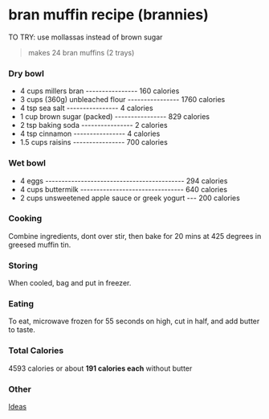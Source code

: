 # bran muffin recipe (brannies)

TO TRY: use mollassas instead of brown sugar

> makes 24 bran muffins (2 trays)

### Dry bowl

- 4 cups millers bran                ---------------- 160 calories
- 3 cups (360g) unbleached flour     ---------------- 1760 calories
- 4 tsp sea salt                     ---------------- 4 calories
- 1 cup brown sugar (packed)         ---------------- 829 calories
- 2 tsp baking soda                  ---------------- 2 calories
- 4 tsp cinnamon                     ---------------- 4 calories
- 1.5 cups raisins                   ---------------- 700 calories

### Wet bowl

- 4 eggs ------------------------------------------- 294 calories
- 4 cups buttermilk -------------------------------- 640 calories
- 2 cups unsweetened apple sauce or greek yogurt --- 200 calories

### Cooking

Combine ingredients, dont over stir, then bake for 20 mins at 425 degrees in greesed muffin tin.

### Storing

When cooled, bag and put in freezer.

### Eating

To eat, microwave frozen for 55 seconds on high, cut in half, and add butter to taste.

### Total Calories

4593 calories or about **191 calories each** without butter

### Other

[Ideas](https://www.thepancakeprincess.com/best-bran-muffin-bake-off/)
